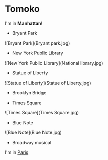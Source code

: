 # Tomoko

I'm in **Manhattan**!

- Bryant Park

![Bryant Park](Bryant park.jpg)

- New York Public Library

![New York Public Library](National library.jpg)

- Statue  of Liberty

![Statue of Liberty](Statue of Liberty.jpg)

- Brooklyn Bridge

- Times Square

![Times Square](Times Square.jpg)

- Blue Note

![Blue Note](Blue Note.jpg)

- Broadway musical


I'm in [Paris](france.html)
